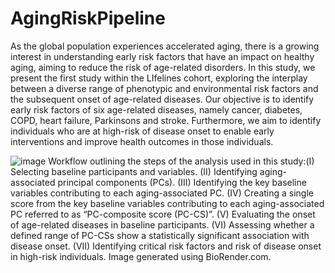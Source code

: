 # AgingRiskPipeline
As the global population experiences accelerated aging, there is a growing interest in understanding early risk factors that have an impact on healthy aging, aiming to reduce the risk of age-related disorders. In this study, we present the first study within the LIfelines cohort, exploring the interplay between a diverse range of phenotypic and environmental risk factors and the subsequent onset of age-related diseases. Our objective is to identify early risk factors of six age-related diseases, namely cancer, diabetes, COPD, heart failure, Parkinsons and stroke. Furthermore, we aim to identify individuals who are at high-risk of disease onset to enable early interventions and improve health outcomes in those individuals.



![image](https://github.com/user-attachments/assets/bb8364cb-bcad-40e2-9593-af76cf24ef00)
Workflow outlining the steps of the analysis used in this study:(I) Selecting baseline participants and variables. (II) Identifying aging-associated principal components (PCs). (III) Identifying the key baseline variables contributing to each aging-associated PC. (IV) Creating a single score from the key baseline variables contributing to each aging-associated PC referred to as “PC-composite score (PC-CS)”. (V) Evaluating the onset of age-related diseases in baseline participants. (VI) Assessing whether a defined range of PC-CSs show a statistically significant association with disease onset. (VII) Identifying critical risk factors and risk of disease onset in high-risk individuals. Image generated using BioRender.com. 
